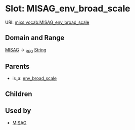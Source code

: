 
# Slot: MISAG_env_broad_scale




URI: [mixs.vocab:MISAG_env_broad_scale](https://w3id.org/mixs/vocab/MISAG_env_broad_scale)


## Domain and Range

[MISAG](MISAG.md) ->  <sub>REQ</sub> [String](types/String.md)

## Parents

 *  is_a: [env_broad_scale](env_broad_scale.md)

## Children


## Used by

 * [MISAG](MISAG.md)
